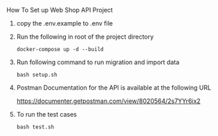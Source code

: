 How To Set up Web Shop API Project

1. copy the .env.example to .env file

2. Run the following in root of the project directory

   `docker-compose up -d --build`

3. Run following command to run migration and import data

   `bash setup.sh`

4. Postman Documentation for the API is available at the following URL

   https://documenter.getpostman.com/view/8020564/2s7YYr6ix2 
   
5. To run the test cases

   `bash test.sh`	
